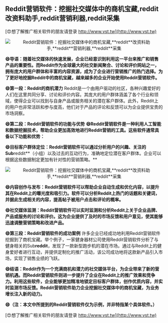 ## **Reddit营销软件：挖掘社交媒体中的商机宝藏,**reddit**改资料助手,**reddit**营销利器,**reddit**采集**

[😍想了解推广相关软件的朋友请登录 http://www.vst.tw](http://www.vst.tw)

 <center><img src="https://vst.tw/MP4/tuiguang/png/5.png" alt="Reddit营销软件：挖掘社交媒体中的商机宝藏,**reddit**改资料助手,**reddit**营销利器,**reddit**采集"></center>

**😄导语：随着社交媒体的快速发展，企业已经意识到利用这一平台来推广和销售产品的重要性。而Reddit作为全球最大的社交新闻聚合、讨论和评价网站之一，拥有庞大的用户群体和丰富的内容资源，成为了企业进行营销推广的热门选择。为了更好地挖掘Reddit中的商机宝藏，越来越多的企业开始使用Reddit营销软件。**

**😄第一段：Reddit的商机潜力**
Reddit是一个由用户驱动的社区，各种兴趣爱好的人们在这里共同分享、讨论和评价内容。其庞大的用户群体涵盖了各个行业和领域，使得企业可以找到与自身产品或服务相关的潜在客户群体。此外，Reddit上的用户也非常活跃和参与度高，他们对于产品的评论和反馈可以为企业提供宝贵的市场洞察。

**😄第二段：Reddit营销软件的功能与优势**
**😄Reddit营销软件是一种利用人工智能和数据挖掘技术，帮助企业更加高效地进行Reddit营销的工具。这些软件通常具备以下功能和优势：**

**😄目标客户群体定位：Reddit营销软件可以通过分析用户的兴趣、关注的Sub**reddit**（小组）以及过去的互动行为，准确地定位潜在客户群体。企业可以根据这些数据制定更加有针对性的营销策略。**

 <center><img src="https://vst.tw/MP4/tuiguang/png/2.png" alt="Reddit营销软件：挖掘社交媒体中的商机宝藏,**reddit**改资料助手,**reddit**营销利器,**reddit**采集"></center>

**😄内容创作与发布：Reddit营销软件可以帮助企业自动生成和优化内容，以提升其在Reddit上的曝光度和吸引力。软件可以分析Reddit上热门的话题和关键词，并据此生成相关的内容，提高帖子被用户点击和评论的概率。**

**😄社交媒体监测：Reddit营销软件可以实时监测和分析Reddit上关于企业品牌、产品或服务的讨论和评价。这为企业提供了及时的市场反馈和用户意见，使其能够迅速调整营销策略和改进产品。**

**😄第三段：Reddit营销软件的成功案例**
许多企业已经成功地利用Reddit营销软件挖掘到了商机宝藏。举个例子，一家健身器材公司使用Reddit营销软件分析了与健身相关的Sub**reddit**，发现了一款新型跑步机的潜在市场。通过与Reddit上的健身爱好者进行互动，并提供定制化的推广活动，该公司成功地将这款新产品引入市场，实现了销售业绩的飞跃。

**😄结语：Reddit作为一个充满商机和潜力的社交媒体平台，为企业带来了新的营销机遇。而Reddit营销软件则进一步提升了企业在Reddit上的推广效果和竞争力。利用这些软件，企业能够更加精准地锁定目标客户群体，创作优质内容，并实时监测市场反馈。Reddit营销软件助力企业挖掘社交媒体中的商机宝藏，为业务增长注入新的动力。**

**😄（注：本文中所提到的Reddit营销软件仅为示例，并非特指某个具体软件。）**

[😍想了解推广相关软件的朋友请登录 http://www.vst.tw](http://www.vst.tw)



